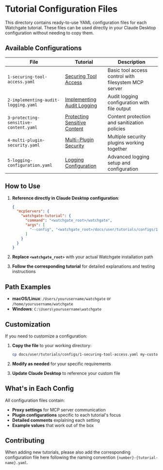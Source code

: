 # Tutorial Configuration Files

This directory contains ready-to-use YAML configuration files for each Watchgate tutorial. These files can be used directly in your Claude Desktop configuration without needing to copy them.

## Available Configurations

| File | Tutorial | Description |
|------|----------|-------------|
| `1-securing-tool-access.yaml` | [Securing Tool Access](../1-securing-tool-access.md) | Basic tool access control with filesystem MCP server |
| `2-implementing-audit-logging.yaml` | [Implementing Audit Logging](../2-implementing-audit-logging.md) | Audit logging configuration with file output |
| `3-protecting-sensitive-content.yaml` | [Protecting Sensitive Content](../3-protecting-sensitive-content.md) | Content protection and sanitization policies |
| `4-multi-plugin-security.yaml` | [Multi-Plugin Security](../4-multi-plugin-security.md) | Multiple security plugins working together |
| `5-logging-configuration.yaml` | [Logging Configuration](../5-logging-configuration.md) | Advanced logging setup and configuration |

## How to Use

1. **Reference directly in Claude Desktop configuration**:
   ```json
   {
     "mcpServers": {
       "watchgate-tutorial": {
         "command": "<watchgate_root>/watchgate",
         "args": [
           "--config", "<watchgate_root>/docs/user/tutorials/configs/1-securing-tool-access.yaml"
         ]
       }
     }
   }
   ```

2. **Replace `<watchgate_root>`** with your actual Watchgate installation path

3. **Follow the corresponding tutorial** for detailed explanations and testing instructions

## Path Examples

- **macOS/Linux**: `/Users/yourusername/watchgate` or `/home/yourusername/watchgate`
- **Windows**: `C:\Users\yourusername\watchgate`

## Customization

If you need to customize a configuration:

1. **Copy the file** to your working directory:
   ```bash
   cp docs/user/tutorials/configs/1-securing-tool-access.yaml my-custom-config.yaml
   ```

2. **Modify as needed** for your specific requirements

3. **Update Claude Desktop** to reference your custom file

## What's in Each Config

All configuration files contain:
- **Proxy settings** for MCP server communication
- **Plugin configurations** specific to each tutorial's focus
- **Detailed comments** explaining each setting
- **Example values** that work out of the box

## Contributing

When adding new tutorials, please also add the corresponding configuration file here following the naming convention `{number}-{tutorial-name}.yaml`.
